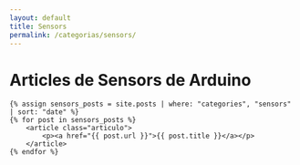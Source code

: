 ```yaml
---
layout: default
title: Sensors
permalink: /categorias/sensors/
---
```


<div class="blog-container">
    <h1>Articles de Sensors de Arduino</h1>

    {% assign sensors_posts = site.posts | where: "categories", "sensors" | sort: "date" %}
    {% for post in sensors_posts %}
        <article class="articulo">
            <p><a href="{{ post.url }}">{{ post.title }}</a></p>
        </article>
    {% endfor %}
</div> 